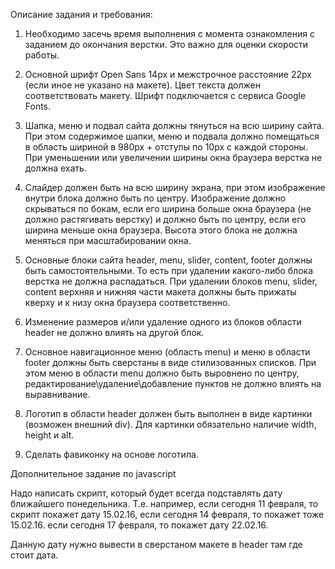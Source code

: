  Описание задания и требования:
1.    Необходимо засечь время выполнения с момента ознакомления с заданием до окончания верстки. Это важно для оценки скорости работы.
 
2.    Основной шрифт Open Sans 14px и межстрочное расстояние 22px (если иное не указано на макете). Цвет текста должен соответствовать макету. Шрифт подключается с сервиса Google Fonts.
 
3.    Шапка, меню и подвал сайта должны тянуться на всю ширину сайта. При этом содержимое шапки, меню и подвала должно помещаться в область шириной в 980px + отступы по 10px с каждой стороны. При уменьшении или увеличении ширины окна браузера верстка не должна ехать.
 
4.    Слайдер должен быть на всю ширину экрана, при этом изображение внутри блока должно быть по центру. Изображение должно скрываться по бокам, если его ширина больше окна браузера (не должно растягивать верстку) и должно быть по центру, если его ширина меньше окна браузера. Высота этого блока не должна меняться при масштабировании окна.
 
5.    Основные блоки сайта header, menu, slider, content, footer должны быть самостоятельными. То есть при удалении какого-либо блока верстка не должна распадаться. При удалении блоков menu, slider, content верхняя и нижняя части макета должны быть прижаты кверху и к низу окна браузера соответственно.
 
6.    Изменение размеров и/или удаление одного из блоков области header не должно влиять на другой блок.
 
7.    Основное навигационное меню (область menu) и меню в области footer должны быть сверстаны в виде стилизованных списков. При этом меню в области menu должно быть выровнено по центру, редактирование\удаление\добавление пунктов не должно влиять на выравнивание.
 
8.    Логотип в области header должен быть выполнен в виде картинки (возможен внешний div). Для картинки обязательно наличие width, height и alt.

9. Сделать фавиконку на основе логотипа.
 


Дополнительное задание по javascript

Надо написать скрипт, который будет всегда подставлять дату ближайшего понедельника. Т.е. например, если сегодня  11 февраля, то скрипт покажет дату 15.02.16, если сегодня 14 февраля, то покажет тоже 15.02.16. если сегодня 17 февраля, то покажет дату 22.02.16.

Данную дату нужно вывести в сверстаном макете в header там где стоит дата.
